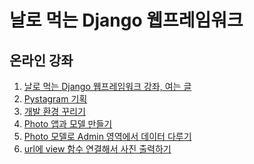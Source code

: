 날로 먹는 Django 웹프레임워크
================

온라인 강좌
---------

1. [날로 먹는 Django 웹프레임워크 강좌, 여는 글](http://blog.hannal.net/start_with_django_webframework_00/)
2. [Pystagram 기획](http://blog.hannal.net/start_with_django_webframework_01/)
3. [개발 환경 꾸리기](http://blog.hannal.net/start_with_django_webframework_02/)
4. [Photo 앱과 모델 만들기](http://blog.hannal.net/start_with_django_webframework_03/)
5. [Photo 모델로 Admin 영역에서 데이터 다루기](http://blog.hannal.net/start_with_django_webframework_04/)
6. [url에 view 함수 연결해서 사진 출력하기](http://blog.hannal.net/start_with_django_webframework_05/)